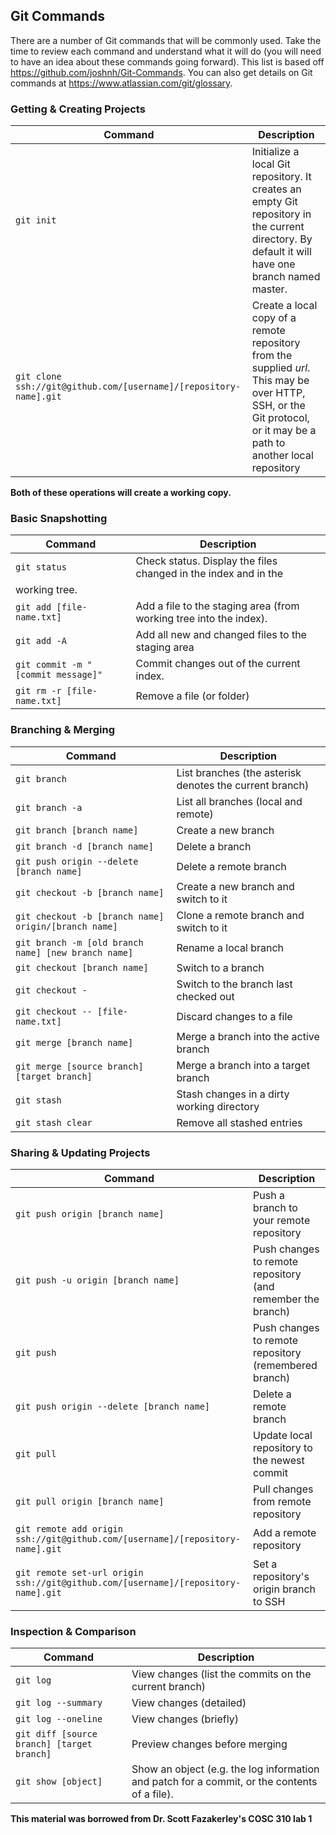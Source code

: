 ## Git Commands

There are a number of Git commands that will be commonly used. Take the time to review each command and understand what it will do (you will need to have an idea about these commands going forward). This list is based off https://github.com/joshnh/Git-Commands. You can also get details on Git commands at https://www.atlassian.com/git/glossary.

### Getting & Creating Projects

| Command                                                           | Description                                                                                                                                                          |
| ----------------------------------------------------------------- | -------------------------------------------------------------------------------------------------------------------------------------------------------------------- |
| `git init`                                                        | Initialize a local Git repository. It creates an empty Git repository in the current directory. By default it will have one branch named master.                     |
| `git clone ssh://git@github.com/[username]/[repository-name].git` | Create a local copy of a remote repository from the supplied _url_. This may be over HTTP, SSH, or the Git protocol, or it may be a path to another local repository |

**Both of these operations will create a working copy.**

### Basic Snapshotting

| Command                            | Description                                                        |
| ---------------------------------- | ------------------------------------------------------------------ |
| `git status`                       | Check status. Display the files changed in the index and in the    |
| working tree.                      |
| `git add [file-name.txt]`          | Add a file to the staging area (from working tree into the index). |
| `git add -A`                       | Add all new and changed files to the staging area                  |
| `git commit -m "[commit message]"` | Commit changes out of the current index.                           |
| `git rm -r [file-name.txt]`        | Remove a file (or folder)                                          |

### Branching & Merging

| Command                                              | Description                                             |
| ---------------------------------------------------- | ------------------------------------------------------- |
| `git branch`                                         | List branches (the asterisk denotes the current branch) |
| `git branch -a`                                      | List all branches (local and remote)                    |
| `git branch [branch name]`                           | Create a new branch                                     |
| `git branch -d [branch name]`                        | Delete a branch                                         |
| `git push origin --delete [branch name]`             | Delete a remote branch                                  |
| `git checkout -b [branch name]`                      | Create a new branch and switch to it                    |
| `git checkout -b [branch name] origin/[branch name]` | Clone a remote branch and switch to it                  |
| `git branch -m [old branch name] [new branch name]`  | Rename a local branch                                   |
| `git checkout [branch name]`                         | Switch to a branch                                      |
| `git checkout -`                                     | Switch to the branch last checked out                   |
| `git checkout -- [file-name.txt]`                    | Discard changes to a file                               |
| `git merge [branch name]`                            | Merge a branch into the active branch                   |
| `git merge [source branch] [target branch]`          | Merge a branch into a target branch                     |
| `git stash`                                          | Stash changes in a dirty working directory              |
| `git stash clear`                                    | Remove all stashed entries                              |

### Sharing & Updating Projects

| Command                                                                           | Description                                                 |
| --------------------------------------------------------------------------------- | ----------------------------------------------------------- |
| `git push origin [branch name]`                                                   | Push a branch to your remote repository                     |
| `git push -u origin [branch name]`                                                | Push changes to remote repository (and remember the branch) |
| `git push`                                                                        | Push changes to remote repository (remembered branch)       |
| `git push origin --delete [branch name]`                                          | Delete a remote branch                                      |
| `git pull`                                                                        | Update local repository to the newest commit                |
| `git pull origin [branch name]`                                                   | Pull changes from remote repository                         |
| `git remote add origin ssh://git@github.com/[username]/[repository-name].git`     | Add a remote repository                                     |
| `git remote set-url origin ssh://git@github.com/[username]/[repository-name].git` | Set a repository's origin branch to SSH                     |

### Inspection & Comparison

| Command                                    | Description                                                                                  |
| ------------------------------------------ | -------------------------------------------------------------------------------------------- |
| `git log`                                  | View changes (list the commits on the current branch)                                        |
| `git log --summary`                        | View changes (detailed)                                                                      |
| `git log --oneline`                        | View changes (briefly)                                                                       |
| `git diff [source branch] [target branch]` | Preview changes before merging                                                               |
| `git show [object]`                        | Show an object (e.g. the log information and patch for a commit, or the contents of a file). |

**This material was borrowed from Dr. Scott Fazakerley's COSC 310 lab 1**
